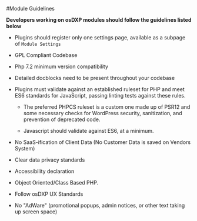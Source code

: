 #Module Guidelines

**Developers working on osDXP modules should follow the guidelines listed below**

* Plugins should register only one settings page, available as a subpage of `Module Settings`

* GPL Compliant Codebase

* Php 7.2 minimum version compatibility

* Detailed docblocks need to be present throughout your codebase

* Plugins must validate against an established ruleset for PHP and meet ES6 standards for JavaScript, passing linting tests against these rules.

    * The preferred PHPCS ruleset is a custom one made up of PSR12 and some necessary checks for WordPress security, sanitization, and prevention of deprecated code. 

    * Javascript should validate against ES6, at a minimum.

* No SaaS-ification of Client Data (No Customer Data is saved on Vendors System)

* Clear data privacy standards

* Accessibility declaration

* Object Oriented/Class Based PHP.

* Follow osDXP UX Standards

* No "AdWare" (promotional popups, admin notices, or other text taking up screen space)
